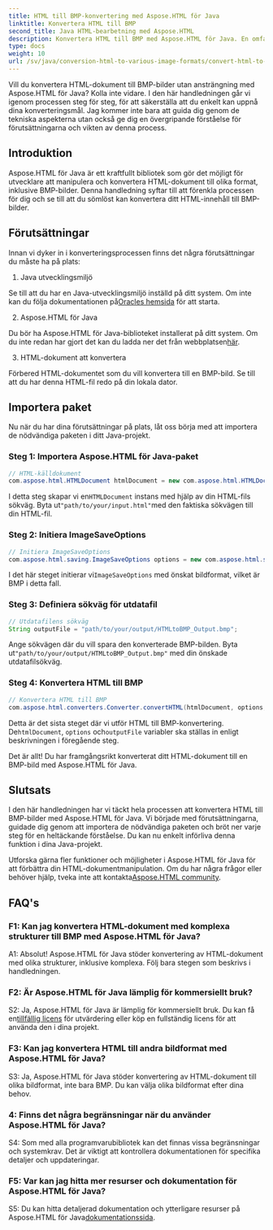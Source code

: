 ```yaml
---
title: HTML till BMP-konvertering med Aspose.HTML för Java
linktitle: Konvertera HTML till BMP
second_title: Java HTML-bearbetning med Aspose.HTML
description: Konvertera HTML till BMP med Aspose.HTML för Java. En omfattande handledning för att sömlöst konvertera HTML-dokument till BMP-bilder med Aspose.HTML för Java.
type: docs
weight: 10
url: /sv/java/conversion-html-to-various-image-formats/convert-html-to-bmp/
---
```

Vill du konvertera HTML-dokument till BMP-bilder utan ansträngning med Aspose.HTML för Java? Kolla inte vidare. I den här handledningen går vi igenom processen steg för steg, för att säkerställa att du enkelt kan uppnå dina konverteringsmål. Jag kommer inte bara att guida dig genom de tekniska aspekterna utan också ge dig en övergripande förståelse för förutsättningarna och vikten av denna process. 

## Introduktion

Aspose.HTML för Java är ett kraftfullt bibliotek som gör det möjligt för utvecklare att manipulera och konvertera HTML-dokument till olika format, inklusive BMP-bilder. Denna handledning syftar till att förenkla processen för dig och se till att du sömlöst kan konvertera ditt HTML-innehåll till BMP-bilder.

## Förutsättningar

Innan vi dyker in i konverteringsprocessen finns det några förutsättningar du måste ha på plats:

1. Java utvecklingsmiljö

 Se till att du har en Java-utvecklingsmiljö inställd på ditt system. Om inte kan du följa dokumentationen på[Oracles hemsida](https://www.oracle.com/java/technologies/javase-downloads.html) för att starta.

2. Aspose.HTML för Java

Du bör ha Aspose.HTML för Java-biblioteket installerat på ditt system. Om du inte redan har gjort det kan du ladda ner det från webbplatsen[här](https://releases.aspose.com/html/java/).

3. HTML-dokument att konvertera

Förbered HTML-dokumentet som du vill konvertera till en BMP-bild. Se till att du har denna HTML-fil redo på din lokala dator.

## Importera paket

Nu när du har dina förutsättningar på plats, låt oss börja med att importera de nödvändiga paketen i ditt Java-projekt.

### Steg 1: Importera Aspose.HTML för Java-paket

```java
// HTML-källdokument
com.aspose.html.HTMLDocument htmlDocument = new com.aspose.html.HTMLDocument("path/to/your/input.html");
```

 I detta steg skapar vi en`HTMLDocument` instans med hjälp av din HTML-fils sökväg. Byta ut`"path/to/your/input.html"`med den faktiska sökvägen till din HTML-fil.

### Steg 2: Initiera ImageSaveOptions

```java
// Initiera ImageSaveOptions
com.aspose.html.saving.ImageSaveOptions options = new com.aspose.html.saving.ImageSaveOptions(com.aspose.html.rendering.image.ImageFormat.Bmp);
```

 I det här steget initierar vi`ImageSaveOptions` med önskat bildformat, vilket är BMP i detta fall.

### Steg 3: Definiera sökväg för utdatafil

```java
// Utdatafilens sökväg
String outputFile = "path/to/your/output/HTMLtoBMP_Output.bmp";
```

 Ange sökvägen där du vill spara den konverterade BMP-bilden. Byta ut`"path/to/your/output/HTMLtoBMP_Output.bmp"` med din önskade utdatafilsökväg.

### Steg 4: Konvertera HTML till BMP

```java
// Konvertera HTML till BMP
com.aspose.html.converters.Converter.convertHTML(htmlDocument, options, outputFile);
```

 Detta är det sista steget där vi utför HTML till BMP-konvertering. De`htmlDocument`, `options` och`outputFile` variabler ska ställas in enligt beskrivningen i föregående steg.

Det är allt! Du har framgångsrikt konverterat ditt HTML-dokument till en BMP-bild med Aspose.HTML för Java.

## Slutsats

I den här handledningen har vi täckt hela processen att konvertera HTML till BMP-bilder med Aspose.HTML för Java. Vi började med förutsättningarna, guidade dig genom att importera de nödvändiga paketen och bröt ner varje steg för en heltäckande förståelse. Du kan nu enkelt införliva denna funktion i dina Java-projekt.

 Utforska gärna fler funktioner och möjligheter i Aspose.HTML för Java för att förbättra din HTML-dokumentmanipulation. Om du har några frågor eller behöver hjälp, tveka inte att kontakta[Aspose.HTML community](https://forum.aspose.com/).

## FAQ's

### F1: Kan jag konvertera HTML-dokument med komplexa strukturer till BMP med Aspose.HTML för Java?

A1: Absolut! Aspose.HTML för Java stöder konvertering av HTML-dokument med olika strukturer, inklusive komplexa. Följ bara stegen som beskrivs i handledningen.

### F2: Är Aspose.HTML för Java lämplig för kommersiellt bruk?

 S2: Ja, Aspose.HTML för Java är lämplig för kommersiellt bruk. Du kan få en[tillfällig licens](https://purchase.aspose.com/temporary-license/) för utvärdering eller köp en fullständig licens för att använda den i dina projekt.

### F3: Kan jag konvertera HTML till andra bildformat med Aspose.HTML för Java?

S3: Ja, Aspose.HTML för Java stöder konvertering av HTML-dokument till olika bildformat, inte bara BMP. Du kan välja olika bildformat efter dina behov.

### 4: Finns det några begränsningar när du använder Aspose.HTML för Java?

S4: Som med alla programvarubibliotek kan det finnas vissa begränsningar och systemkrav. Det är viktigt att kontrollera dokumentationen för specifika detaljer och uppdateringar.

### F5: Var kan jag hitta mer resurser och dokumentation för Aspose.HTML för Java?

S5: Du kan hitta detaljerad dokumentation och ytterligare resurser på Aspose.HTML för Java[dokumentationssida](https://reference.aspose.com/html/java/).